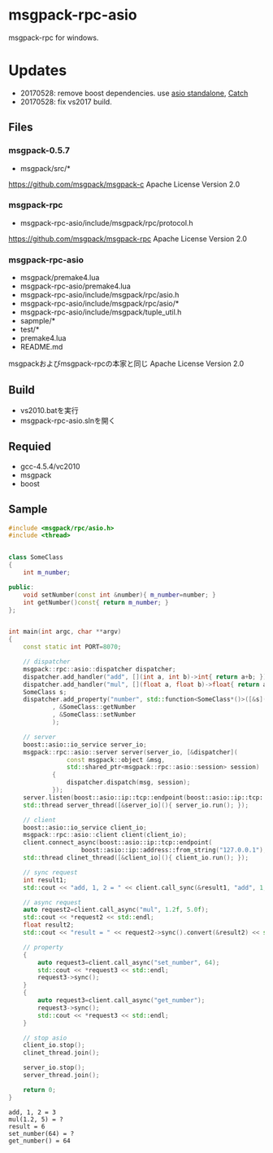 msgpack-rpc-asio
================
msgpack-rpc for windows.

# Updates
* 20170528: remove boost dependencies. use [asio standalone](https://github.com/chriskohlhoff/asio), [Catch](https://github.com/philsquared/Catch)
* 20170528: fix vs2017 build.

Files
-----
### msgpack-0.5.7
* msgpack/src/*

<https://github.com/msgpack/msgpack-c>
Apache License Version 2.0

### msgpack-rpc
* msgpack-rpc-asio/include/msgpack/rpc/protocol.h

<https://github.com/msgpack/msgpack-rpc>
Apache License Version 2.0

### msgpack-rpc-asio
* msgpack/premake4.lua
* msgpack-rpc-asio/premake4.lua
* msgpack-rpc-asio/include/msgpack/rpc/asio.h
* msgpack-rpc-asio/include/msgpack/rpc/asio/*
* msgpack-rpc-asio/include/msgpack/tuple_util.h
* sapmple/*
* test/*
* premake4.lua
* README.md

msgpackおよびmsgpack-rpcの本家と同じ Apache License Version 2.0

Build
-----
- vs2010.batを実行
- msgpack-rpc-asio.slnを開く

Requied
-------
* gcc-4.5.4/vc2010
* msgpack
* boost

Sample
------
```c++
#include <msgpack/rpc/asio.h>
#include <thread>


class SomeClass
{
    int m_number;

public:
    void setNumber(const int &number){ m_number=number; }
    int getNumber()const{ return m_number; }
};


int main(int argc, char **argv)
{
    const static int PORT=8070;

    // dispatcher
    msgpack::rpc::asio::dispatcher dispatcher;
    dispatcher.add_handler("add", [](int a, int b)->int{ return a+b; });
    dispatcher.add_handler("mul", [](float a, float b)->float{ return a*b; });
    SomeClass s;
	dispatcher.add_property("number", std::function<SomeClass*()>([&s](){ return &s; })
            , &SomeClass::getNumber
            , &SomeClass::setNumber
            );

    // server
    boost::asio::io_service server_io;
    msgpack::rpc::asio::server server(server_io, [&dispatcher](
                const msgpack::object &msg, 
                std::shared_ptr<msgpack::rpc::asio::session> session)
            {
                dispatcher.dispatch(msg, session);
            });
    server.listen(boost::asio::ip::tcp::endpoint(boost::asio::ip::tcp::v4(), PORT));
    std::thread server_thread([&server_io](){ server_io.run(); });

    // client
    boost::asio::io_service client_io;
    msgpack::rpc::asio::client client(client_io); 
    client.connect_async(boost::asio::ip::tcp::endpoint(
                    boost::asio::ip::address::from_string("127.0.0.1"), PORT));
    std::thread clinet_thread([&client_io](){ client_io.run(); });

    // sync request
	int result1;
    std::cout << "add, 1, 2 = " << client.call_sync(&result1, "add", 1, 2) << std::endl;

    // async request
    auto request2=client.call_async("mul", 1.2f, 5.0f);
    std::cout << *request2 << std::endl;
    float result2;
    std::cout << "result = " << request2->sync().convert(&result2) << std::endl;

	// property
	{
		auto request3=client.call_async("set_number", 64);
		std::cout << *request3 << std::endl;
		request3->sync();
	}
	{
		auto request3=client.call_async("get_number");
		request3->sync();
		std::cout << *request3 << std::endl;
	}

    // stop asio
    client_io.stop();
    clinet_thread.join();

    server_io.stop();
    server_thread.join();

    return 0;
}
```

```
add, 1, 2 = 3
mul(1.2, 5) = ?
result = 6
set_number(64) = ?
get_number() = 64
```

